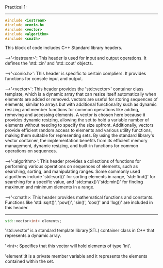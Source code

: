 Practical 1: 

---
```cpp
#include <iostream>
#include <conio.h>
#include <vector>
#include <algorithm>
#include <cmath>
```
This block of code includes C++ Standard library headers.<br><br>
-->'&lt;iostream&gt;': This header is used for input and output operations. It defines the 'std::cin' and 'std::cout' objects.<br><br>
-->'&lt;conio.h&gt;': This header is specific to certain compliers. It provides functions for console input and output.<br><br>
-->'&lt;vector&gt;': This header provides the 'std::vector>' container class template, which is a dynamic array that can resize itself automatically when elements are added or removed. vectors are useful for storing sequences of elements, similar to arrays but with additional functionality such as dynamic resizing and member functions for common operations like adding, removing and accessing elements. A vector is chosen here because it provides dynamic resizing, allowing the set to hold a variable number of elements without needing to specify the size upfront. Additionally, vectors provide efficient random access to elements and various utility functions, making them suitable for representing sets. By using the standard library's vector container, the implementation benefits from its efficient memory management, dynamic resizing, and built-in functions for common operations on sequences.<br><br>
-->'&lt;algorithm&gt;': This header provides a collections of functions for performing various operations on sequences of elements, such as searching, sorting, and manipulating ranges. Some commonly used algorithms include 'std::sort()' for sorting elements in range, 'std::find()' for searching for a specific value, and 'std::max()'/'std::min()' for finding maximum and minimum elements in a range.<br><br>
-->'&lt;cmath&gt;: This header provides mathematical functions and constants. Functions like 'std::sqrt()', 'pow()', 'sin()', 'cos()' and 'log()' are included in this header.

---
```cpp
std::vector<int> elements;
```
'std::vector' is a standard template library(STL) container class in C++ that represents a dynamic array.<br><br>
'\<int\>: Specifies that this vector will hold elements of type 'int'. <br><br>
'element':it is a private member variable and it represents the elements contained within the set.<br><br>
